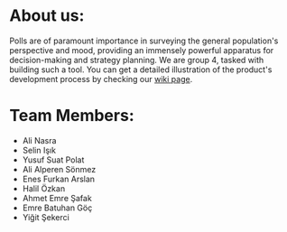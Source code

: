 # About us:
Polls are of paramount importance in surveying the general population's perspective and mood, providing an immensely powerful apparatus for decision-making and strategy planning. We are group 4, tasked with building such a tool. You can get a detailed illustration of the product's development process by checking our [wiki page](https://github.com/bounswe/bounswe2023group4/wiki).

# Team Members:
* Ali Nasra
* Selin Işık 
* Yusuf Suat Polat
* Ali Alperen Sönmez
* Enes Furkan Arslan
* Halil Özkan
* Ahmet Emre Şafak 
* Emre Batuhan Göç
* Yiğit Şekerci
